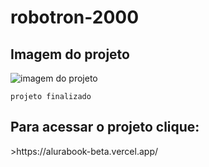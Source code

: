 # robotron-2000

<h2>Imagem do projeto</h2>

![imagem do projeto](./imagens/imagem_projeto)

```
projeto finalizado
```

<h2>Para acessar o projeto clique:</h2>
>https://alurabook-beta.vercel.app/
